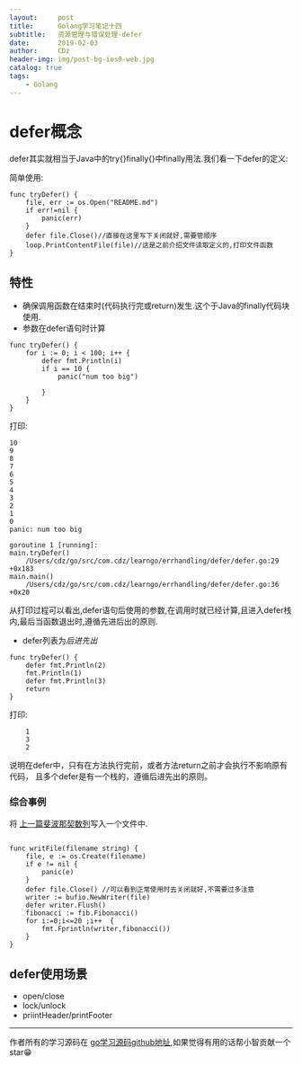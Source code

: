 ```yaml
---
layout:     post
title:      Golang学习笔记十四
subtitle:   资源管理与错误处理-defer
date:       2019-02-03
author:     CDz
header-img: img/post-bg-ios9-web.jpg
catalog: true
tags:
    - Golang
---
```


# defer概念

defer其实就相当于Java中的try{}finally{}中finally用法.我们看一下defer的定义:

简单使用:
```
func tryDefer() {
    file, err := os.Open("README.md")
    if err!=nil {
        panic(err)
    }
    defer file.Close()//直接在这里写下关闭就好,需要管顺序
    loop.PrintContentFile(file)//这是之前介绍文件读取定义的,打印文件函数
}
```

## 特性

- 确保调用函数在结束时(代码执行完或return)发生.这个于Java的finally代码块使用.
- 参数在defer语句时计算
```
func tryDefer() {
    for i := 0; i < 100; i++ {
        defer fmt.Println(i)
        if i == 10 {
            panic("num too big")

        }
    }
}
```
打印:
```
10
9
8
7
6
5
4
3
2
1
0
panic: num too big

goroutine 1 [running]:
main.tryDefer()
    /Users/cdz/go/src/com.cdz/learngo/errhandling/defer/defer.go:29 +0x183
main.main()
    /Users/cdz/go/src/com.cdz/learngo/errhandling/defer/defer.go:36 +0x20
```
从打印过程可以看出,defer语句后使用的参数,在调用时就已经计算,且进入defer栈内,最后当函数退出时,遵循先进后出的原则.


- defer列表为*后进先出*
```
func tryDefer() {
    defer fmt.Println(2)
    fmt.Println(1)
    defer fmt.Println(3)
    return
}
```
打印:
```
    1
    3
    2
```
说明在defer中，只有在方法执行完前，或者方法return之前才会执行不影响原有代码，
且多个defer是有一个栈的，遵循后进先出的原则。

### 综合事例

将 [上一篇斐波那契数列](https://cdz1129.github.io/2019/02/02/golang%E5%AD%A6%E4%B9%A0%E7%AC%94%E8%AE%B0%E5%8D%81%E5%9B%9B/#%E4%BA%8B%E4%BE%8B2%E6%96%90%E6%B3%A2%E9%82%A3%E5%A5%91%E6%95%B0%E5%88%97)写入一个文件中.

```

func writFile(filename string) {
    file, e := os.Create(filename)
    if e != nil {
        panic(e)
    }
    defer file.Close() //可以看到正常使用时去关闭就好,不需要过多注意
    writer := bufio.NewWriter(file)
    defer writer.Flush()
    fibonacci := fib.Fibonacci()
    for i:=0;i<=20 ;i++  {
        fmt.Fprintln(writer,fibonacci())
    }
}
```

## defer使用场景

- open/close
- lock/unlock
- priintHeader/printFooter


------
作者所有的学习源码在 [go学习源码github地址](https://github.com/CDz1129/golang-learn),如果觉得有用的话帮小智贡献一个star😁

